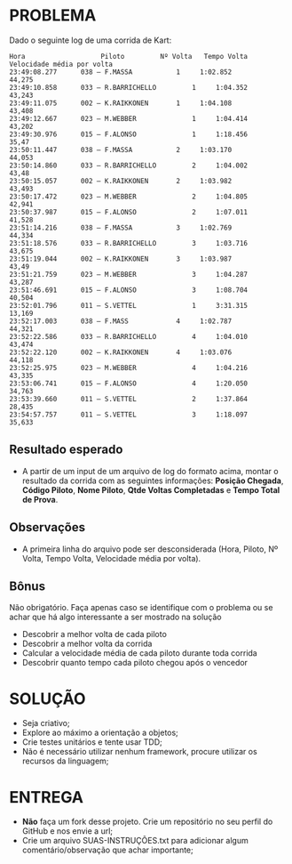 PROBLEMA
========
Dado o seguinte log de uma corrida de Kart:

```text
Hora				   Piloto	      Nº Volta   Tempo Volta	   Velocidade média por volta
23:49:08.277 	  038 – F.MASSA		  	  1		1:02.852 			44,275
23:49:10.858 	  033 – R.BARRICHELLO		  1		1:04.352 			43,243
23:49:11.075 	  002 – K.RAIKKONEN		  1		1:04.108 			43,408
23:49:12.667 	  023 – M.WEBBER			  1		1:04.414 			43,202
23:49:30.976	  015 – F.ALONSO			  1		1:18.456			35,47
23:50:11.447 	  038 – F.MASSA		  	  2		1:03.170 			44,053
23:50:14.860 	  033 – R.BARRICHELLO		  2		1:04.002 			43,48
23:50:15.057 	  002 – K.RAIKKONEN		  2		1:03.982 			43,493
23:50:17.472 	  023 – M.WEBBER			  2		1:04.805 			42,941
23:50:37.987	  015 – F.ALONSO			  2		1:07.011			41,528
23:51:14.216 	  038 – F.MASSA		  	  3		1:02.769 			44,334
23:51:18.576 	  033 – R.BARRICHELLO		  3		1:03.716 			43,675
23:51:19.044 	  002 – K.RAIKKONEN		  3		1:03.987 			43,49
23:51:21.759 	  023 – M.WEBBER			  3		1:04.287 			43,287
23:51:46.691	  015 – F.ALONSO			  3		1:08.704			40,504
23:52:01.796	  011 – S.VETTEL			  1		3:31.315			13,169
23:52:17.003 	  038 – F.MASS		  	  4		1:02.787 			44,321
23:52:22.586 	  033 – R.BARRICHELLO		  4		1:04.010 			43,474
23:52:22.120 	  002 – K.RAIKKONEN		  4		1:03.076 			44,118
23:52:25.975 	  023 – M.WEBBER			  4		1:04.216 			43,335
23:53:06.741	  015 – F.ALONSO			  4		1:20.050			34,763
23:53:39.660	  011 – S.VETTEL			  2		1:37.864			28,435
23:54:57.757	  011 – S.VETTEL			  3		1:18.097			35,633
```

Resultado esperado
------------------
* A partir de um input de um arquivo de log do formato acima, montar o resultado da corrida com as seguintes informações: **Posição Chegada**, **Código Piloto**, **Nome Piloto**, **Qtde Voltas Completadas** e **Tempo Total de Prova**.

Observações
------------
* A primeira linha do arquivo pode ser desconsiderada (Hora, Piloto, Nº Volta, Tempo Volta, Velocidade média por volta).


Bônus
-----
Não obrigatório. Faça apenas caso se identifique com o problema ou se achar que há algo interessante a ser mostrado na solução
* Descobrir a melhor volta de cada piloto
* Descobrir a melhor volta da corrida
* Calcular a velocidade média de cada piloto durante toda corrida
* Descobrir quanto tempo cada piloto chegou após o vencedor


SOLUÇÃO
=======
* Seja criativo;
* Explore ao máximo a orientação a objetos;
* Crie testes unitários e tente usar TDD;
* Não é necessário utilizar nenhum framework, procure utilizar os recursos da linguagem;


ENTREGA
=======
* **Não** faça um fork desse projeto. Crie um repositório no seu perfil do GitHub e nos envie a url;
* Crie um arquivo SUAS-INSTRUÇÕES.txt para adicionar algum comentário/observação que achar importante;
